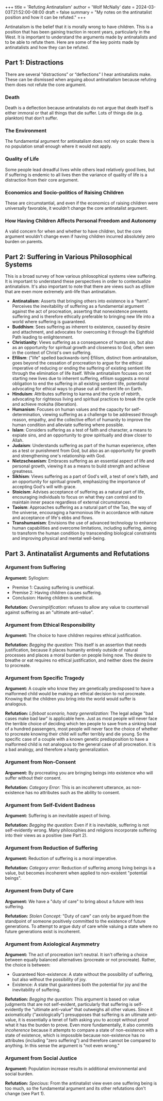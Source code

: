 +++
title = 'Refuting Antinatalism'
author = 'Wolf McNally'
date = 2024-03-03T21:52:00-08:00
draft = false
summary = "My notes on the antinatalist position and how it can be refuted."
+++

Antinatalism is the belief that it is morally wrong to have children. This is a position that has been gaining traction in recent years, particularly in the West. It is important to understand the arguments made by antinatalists and to be able to refute them. Here are some of the key points made by antinatalists and how they can be refuted.

## Part 1: Distractions

There are several “distractions” or “deflections” I hear antinatalists make. These can be dismissed when arguing about antinatialism because refuting them does not refute the core argument.

### Death

Death is a deflection because antinatalists do not argue that death itself is either immoral or that all things that die suffer. Lots of things die (e.g. plankton) that don’t suffer.

### The Environment

The fundamental argument for antinatalism does not rely on scale: there is no population small enough where it would not apply.

### Quality of Life

Some people lead dreadful lives while others lead relatively good lives, but if suffering is endemic to all lives then the variance of quality of life is a distraction from their core argument.

### Economics and Socio-politics of Raising Children

These are circumstantial, and even if the economics of raising children were universally favorable, it wouldn’t change the core antinatalist argument.

### How Having Children Affects Personal Freedom and Autonomy

A valid concern for when and whether to have children, but the core argument wouldn’t change even if having children incurred absolutely zero burden on parents.

## Part 2: Suffering in Various Philosophical Systems

This is a broad survey of how various philosophical systems view suffering. It is important to understand these perspectives in order to contextualize antinatalism. It's also important to note that there are views such as _efilism_ that are even more extremely anti-life than antinatalism.

- **Antinatalism**: Asserts that bringing others into existence is a “harm”. Perceives the inevitability of suffering as a fundamental argument against the act of procreation, asserting that nonexistence prevents suffering and is therefore ethically preferable to bringing new life into a world where suffering is guaranteed.
- **Buddhism**: Sees suffering as inherent to existence, caused by desire and attachment, and advocates for overcoming it through the Eightfold Path leading to enlightenment.
- **Christianity**: Views suffering as a consequence of human sin, but also as an opportunity for spiritual growth and closeness to God, often seen in the context of Christ's own suffering.
- **Efilism**: ("life" spelled backwards-ism) Efilism, distinct from antinatalism, goes beyond the cessation of procreation to argue for the ethical imperative of reducing or ending the suffering of existing sentient life through the elimination of life itself. While antinatalism focuses on not starting new lives due to inherent suffering, efilism suggests a moral obligation to end the suffering in all existing sentient life, potentially advocating for ethical ways to phase out all sentient life on Earth.
- **Hinduism**: Attributes suffering to karma and the cycle of rebirth, advocating for righteous living and spiritual practices to break the cycle and achieve moksha (liberation).
- **Humanism**: Focuses on human values and the capacity for self-determination, viewing suffering as a challenge to be addressed through reason, empathy, and the collective effort of humanity to improve the human condition and alleviate suffering where possible.
- **Islam**: Considers suffering as a test of faith and character, a means to expiate sins, and an opportunity to grow spiritually and draw closer to Allah.
- **Judaism**: Understands suffering as part of the human experience, often as a test or punishment from God, but also as an opportunity for growth and strengthening one's relationship with God.
- **Nietzscheanism**: Embraces suffering as an essential aspect of life and personal growth, viewing it as a means to build strength and achieve greatness.
- **Sikhism**: Views suffering as a part of God's will, a test of one's faith, and an opportunity for spiritual growth, emphasizing the importance of accepting God's will with grace.
- **Stoicism**: Advises acceptance of suffering as a natural part of life, encouraging individuals to focus on what they can control and to maintain inner peace regardless of external circumstances.
- **Taoism**: Approaches suffering as a natural part of the Tao, the way of the universe, encouraging a harmonious life in accordance with nature and acceptance of life's ebbs and flows.
- **Transhumanism**: Envisions the use of advanced technology to enhance human capabilities and overcome limitations, including suffering, aiming to transform the human condition by transcending biological constraints and improving physical and mental well-being.

## Part 3. Antinatalist Arguments and Refutations

### Argument from Suffering

**Argument:** Syllogism:
- Premise 1: Causing suffering is unethical.
- Premise 2: Having children causes suffering.
- Conclusion: Having children is unethical.

**Refutation:** _Oversimplification:_ refuses to allow any value to countervail against suffering as an "ultimate anti-value".

### Argument from Ethical Responsibility

**Argument:** The choice to have children requires ethical justification.

**Refutation:** _Begging the question:_ This itself is an assertion that needs justification, because it places humanity entirely outside of natural processes and places a moral burden on people living now. The desire to breathe or eat requires no ethical justification, and neither does the desire to procreate.

### Argument from Specific Tragedy

**Argument:** A couple who know they are genetically predisposed to have a malformed child would be making an ethical decision to not procreate. Knowing that the children you bring into the world would suffer is analogous.

**Refutation:** _Lifeboat scenario, hasty generalization:_ The legal adage "bad cases make bad law" is applicable here. Just as most people will never face the terrible choice of deciding which ten people to save from a sinking boat of a hundred passengers, most people will never face the choice of whether to procreate knowing their child will suffer terribly and die young. So the specific case of a couple with a known genetic predisposition to have a malformed child is not analogous to the general case of all procreation. It is a bad analogy, and therefore a hasty generalization.

### Argument from Non-Consent

**Argument:** By procreating you are bringing beings into existence who will suffer without their consent.

**Refutation:** _Category Error:_ This is an incoherent utterance, as non-existence has no attributes such as the ability to consent.

### Argument from Self-Evident Badness

**Argument:** Suffering is an inevitable aspect of living.

**Refutation:** _Begging the question:_ Even if it is inevitable, suffering is not self-evidently wrong. Many philosophies and religions incorporate suffering into their views as a positive (see Part 2).

### Argument from Reduction of Suffering

**Argument:** Reduction of suffering is a moral imperative.

**Refutation:** _Category error:_ Reduction of suffering among living beings is a value, but becomes incoherent when applied to non-existent "potential beings".

### Argument from Duty of Care

**Argument:** We have a "duty of care" to bring about a future with less suffering.

**Refutation:** _Stolen Concept:_ "Duty of care" can only be argued from the standpoint of someone positively committed to the existence of future generations. To attempt to argue duty of care while valuing a state where no future generations exist is incoherent.

### Argument from Axiological Asymmetry

**Argument:** The act of procreation isn't neutral. It isn't offering a choice between equally balanced alternatives (procreate or not procreate). Rather, the choice is between:

- Guaranteed Non-existence: A state without the possibility of suffering, but also without the possibility of joy.
- Existence: A state that guarantees both the potential for joy and the inevitability of suffering.

**Refutation:** _Begging the question:_ This argument is based on value judgments that are not self-evident, particularly that suffering is self-evidently the "ultimate anti-value" that outweighs all other values. Since it axiomatically ("axiologically") presupposes that suffering is an ultimate anti-value, it is essentially a tenet of faith asking you to accept without proof what it has the burden to prove. Even more fundamentally, it also commits _incoherence_ because it attempts to compare a state of non-existence with a state of existence, which is impossible because non-existence has no attributes (including "zero suffering") and therefore cannot be compared to anything. In this sense the argument is "not even wrong."

### Argument from Social Justice

**Argument:** Population increase results in additional environmental and social burden.

**Refutation:** _Specious:_ From the antinatalist view even one suffering being is too much, so the fundamental argument and its other refutations don't change (see Part 1).

